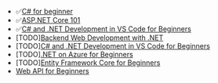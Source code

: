 - ✅[C# for beginner](https://www.youtube.com/watch?v=9THmGiSPjBQ&list=PLdo4fOcmZ0oULFjxrOagaERVAMbmG20Xe)
- ✅[ASP.NET Core 101](https://www.youtube.com/watch?v=lE8NdaX97m0&list=PLdo4fOcmZ0oW8nviYduHq7bmKode-p8Wy)
- ✅[C# and .NET Development in VS Code for Beginners](https://youtube.com/playlist?list=PLdo4fOcmZ0oWUrumb503vY3v6O3u3P4rW&si=bw7SbgRI6_kWFd-H)
- [TODO][Backend Web Development with .NET](https://www.youtube.com/watch?v=sHDox4Fx6G0&list=PLdo4fOcmZ0oWunQnm3WnZxJrseIw2zSAk)
- [TODO][C# and .NET Development in VS Code for Beginners](https://www.youtube.com/watch?v=tFCZw-wZVtg&list=PLdo4fOcmZ0oWUrumb503vY3v6O3u3P4rW)
- [TODO][.NET on Azure for Beginners](https://www.youtube.com/watch?v=EzdqO6jX8u4&list=PLdo4fOcmZ0oVSBX3Lde8owu6dSgZLIXfu)
- [TODO][Entity Framework Core for Beginners](https://www.youtube.com/watch?v=SryQxUeChMc&list=PLdo4fOcmZ0oXCPdC3fTFA3Z79-eVH3K-s)
- [Web API for Beginners](https://www.youtube.com/watch?v=h0KG8OKKgKs&list=PLdo4fOcmZ0oVjOKgzsWqdFVvzGL2_d72v)